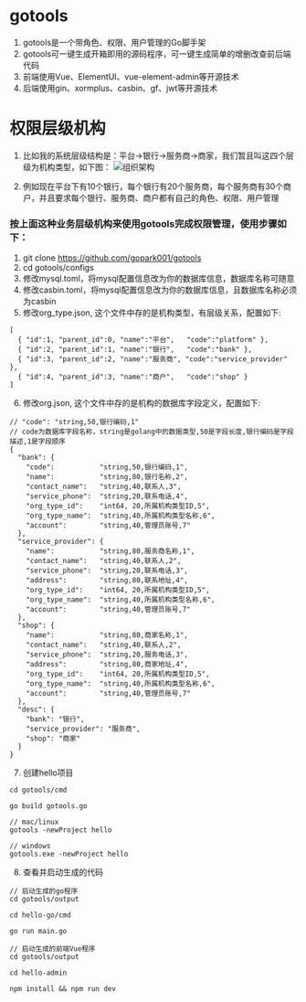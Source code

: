 # gotools
1. gotools是一个带角色、权限、用户管理的Go脚手架
2. gotools可一键生成开箱即用的源码程序，可一键生成简单的增删改查前后端代码
2. 前端使用Vue、ElementUI、vue-element-admin等开源技术
3. 后端使用gin、xormplus、casbin、gf、jwt等开源技术

# 权限层级机构
1. 比如我的系统层级结构是：平台->银行->服务商->商家，我们暂且叫这四个层级为机构类型，如下图：
![组织架构](https://github.com/gopark001/gotools/blob/master/1562936179826.jpg)  

2. 例如现在平台下有10个银行，每个银行有20个服务商，每个服务商有30个商户，并且要求每个银行、服务商、商户都有自己的角色、权限、用户管理

### 按上面这种业务层级机构来使用gotools完成权限管理，使用步骤如下：
1. git clone https://github.com/gopark001/gotools
2. cd gotools/configs
3. 修改mysql.toml，将mysql配置信息改为你的数据库信息，数据库名称可随意
4. 修改casbin.toml，将mysql配置信息改为你的数据库信息，且数据库名称必须为casbin
5. 修改org_type.json, 这个文件中存的是机构类型，有层级关系，配置如下:  
```
[
  { "id":1, "parent_id":0, "name":"平台",   "code":"platform" },
  { "id":2, "parent_id":1, "name":"银行",   "code":"bank" },
  { "id":3, "parent_id":2, "name":"服务商", "code":"service_provider" },
  { "id":4, "parent_id":3, "name":"商户",   "code":"shop" }
]
```
6. 修改org.json, 这个文件中存的是机构的数据库字段定义，配置如下:  
```
// "code": "string,50,银行编码,1"
// code为数据库字段名称，string是golang中的数据类型,50是字段长度,银行编码是字段描述,1是字段顺序
{
  "bank": {
    "code":           "string,50,银行编码,1",
    "name":           "string,80,银行名称,2",
    "contact_name":   "string,40,联系人,3",
    "service_phone":  "string,20,联系电话,4",
    "org_type_id":    "int64, 20,所属机构类型ID,5",
    "org_type_name":  "string,40,所属机构类型名称,6",
    "account":        "string,40,管理员账号,7"
  },
  "service_provider": {
    "name":           "string,80,服务商名称,1",
    "contact_name":   "string,40,联系人,2",
    "service_phone":  "string,20,联系电话,3",
    "address":        "string,80,联系地址,4",
    "org_type_id":    "int64, 20,所属机构类型ID,5",
    "org_type_name":  "string,40,所属机构类型名称,6",
    "account":        "string,40,管理员账号,7"
  },
  "shop": {
    "name":           "string,80,商家名称,1",
    "contact_name":   "string,40,联系人,2",
    "service_phone":  "string,20,服务电话,3",
    "address":        "string,80,商家地址,4",
    "org_type_id":    "int64, 20,所属机构类型ID,5",
    "org_type_name":  "string,40,所属机构类型名称,6",
    "account":        "string,40,管理员账号,7"
  },
  "desc": {
    "bank": "银行",
    "service_provider": "服务商",
    "shop": "商家"
  }
}
```
7. 创建hello项目
```
cd gotools/cmd

go build gotools.go

// mac/linux
gotools -newProject hello

// windows
gotools.exe -newProject hello
```
8. 查看并启动生成的代码
```
// 启动生成的go程序
cd gotools/output

cd hello-go/cmd

go run main.go

// 启动生成的前端Vue程序
cd gotools/output

cd hello-admin

npm install && npm run dev
```



